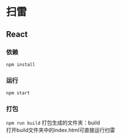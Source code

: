 # 扫雷

## React

### 依赖

`npm install`

### 运行

`npm start`

### 打包

`npm run build`
打包生成的文件夹：build  
打开build文件夹中的index.html可直接运行扫雷
